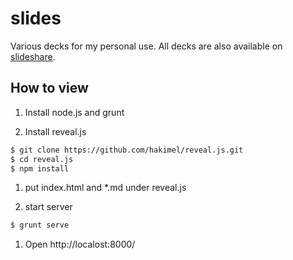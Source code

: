 # slides

Various decks for my personal use.
All decks are also available on [slideshare](http://www.slideshare.net/fumihikonishio/).


## How to view
1. Install node.js and grunt

1. Install reveal.js
  ```sh
  $ git clone https://github.com/hakimel/reveal.js.git
  $ cd reveal.js
  $ npm install
  ```

1. put index.html and *.md under reveal.js

1. start server
  ```sh
  $ grunt serve
  ```

1. Open http://localost:8000/
